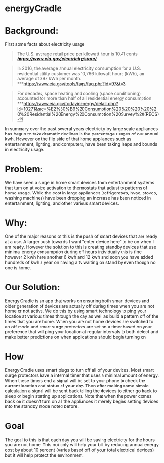# energyCradle


# Background:
First some facts about electricity usage 

>The U.S. average retail price per kilowatt hour is 10.41 cents
***https://www.eia.gov/electricity/state/***

>In 2016, the average annual electricity consumption for a U.S. residential utility customer was 10,766 kilowatt hours (kWh), an average of 897 kWh per month. 
***https://www.eia.gov/tools/faqs/faq.php?id=97&t=3

>For decades, space heating and cooling (space conditioning) accounted for more than half of all residential energy consumption
***https://www.eia.gov/todayinenergy/detail.php?id=10271&src=%E2%80%B9%20Consumption%20%20%20%20%20%20Residential%20Energy%20Consumption%20Survey%20(RECS)-f4

  In summary over the past several years electricity by large scale appliances has begun to take dramatic declines in the percentage usages of our annual kwh.  However on the flip side of that home appliances such as entertainment, lighting, and computers, have been taking leaps and bounds in electricity usage.
  
  
# Problem:
We have seen a surge in home smart devices from entertainment systems that turn on at voice activation to thermostats that adjust to patterns of home usage.  While the cost in large appliances (refrigerators, hvac, stoves, washing machines) have been dropping  an increase has been noticed in entertainment, lighting, and other various smart devices.

# Why:
One of the major reasons of this is the push of smart devices that are ready at a use.  A larger push towards I want "enter device here" to be on when I am ready.  However the solution to this is creating standby devices that use minimal energy consumption during off hours indvidually this is fine however 2 kwh here another 6 kwh and 12 kwh and soon you have added hundreds of kwh a year on having a tv waiting on stand by even though no one is home.

# Our Solution:
Energy Cradle is an app that works on ensuring both smart devices and  older generation of devices are actually off during times when you are not home or not active.  We do this by using smart technology to ping your location at various times through the day as well as build a pattern off of the times that you are home.  When you are not home devices are switched to an off mode and smart surge protectors are set on a timer based on your preference that will ping your location at regular intervals to both detect and make better predictions on when applications should begin turning on

# How
Energy Cradle uses smart plugs to turn off all of your devices.  Most smart surge protectors have a internal timer that uses a minimal amount of energy.   When these timers end a signal will be set to your phone to check the current location and status of your day.  Then after making some simple calculation a signal will be sent back telling the devices to either go back to sleep or begin starting up applications.  Note that when the power comes back on it doesn't turn on all the appliances it merely begins setting devices into the standby mode noted before.

# Goal
The goal to this is that each day you will be saving electricity for the hours you are not home.  This not only will help your bill by reducing annual energy cost by about 10 percent (varies based off of your total electrical devices) but it will help protect the environment.



